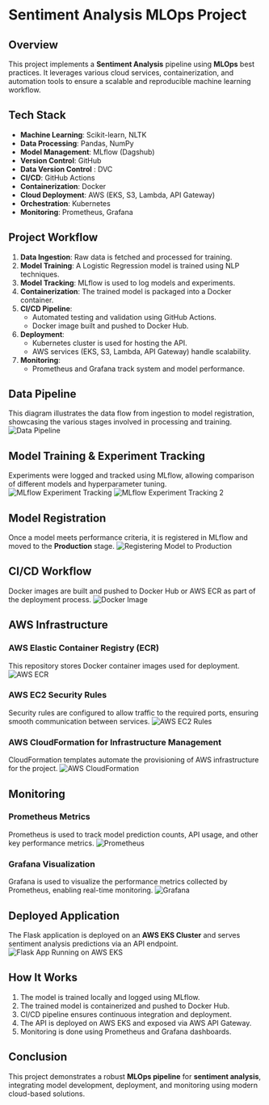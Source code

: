 # Sentiment Analysis MLOps Project

## Overview
This project implements a **Sentiment Analysis** pipeline using **MLOps** best practices. It leverages various cloud services, containerization, and automation tools to ensure a scalable and reproducible machine learning workflow.

## Tech Stack
- **Machine Learning**: Scikit-learn, NLTK
- **Data Processing**: Pandas, NumPy
- **Model Management**: MLflow (Dagshub)
- **Version Control**: GitHub
- **Data Version Control** : DVC
- **CI/CD**: GitHub Actions
- **Containerization**: Docker
- **Cloud Deployment**: AWS (EKS, S3, Lambda, API Gateway)
- **Orchestration**: Kubernetes
- **Monitoring**: Prometheus, Grafana

## Project Workflow
1. **Data Ingestion**: Raw data is fetched and processed for training.
2. **Model Training**: A Logistic Regression model is trained using NLP techniques.
3. **Model Tracking**: MLflow is used to log models and experiments.
4. **Containerization**: The trained model is packaged into a Docker container.
5. **CI/CD Pipeline**:
   - Automated testing and validation using GitHub Actions.
   - Docker image built and pushed to Docker Hub.
6. **Deployment**:
   - Kubernetes cluster is used for hosting the API.
   - AWS services (EKS, S3, Lambda, API Gateway) handle scalability.
7. **Monitoring**:
   - Prometheus and Grafana track system and model performance.

## Data Pipeline
This diagram illustrates the data flow from ingestion to model registration, showcasing the various stages involved in processing and training.
![Data Pipeline](data_pipeline.png)

## Model Training & Experiment Tracking
Experiments were logged and tracked using MLflow, allowing comparison of different models and hyperparameter tuning.
![MLflow Experiment Tracking](Exp2_Mlflow.png)
![MLflow Experiment Tracking 2](Exp2.1_MlFlow.png)

## Model Registration
Once a model meets performance criteria, it is registered in MLflow and moved to the **Production** stage.
![Registering Model to Production](Registering_model_to_Production.png)

## CI/CD Workflow
Docker images are built and pushed to Docker Hub or AWS ECR as part of the deployment process.
![Docker Image](Docker_Image.png)

## AWS Infrastructure
### AWS Elastic Container Registry (ECR)
This repository stores Docker container images used for deployment.
![AWS ECR](AWS_ECR_image.png)

### AWS EC2 Security Rules
Security rules are configured to allow traffic to the required ports, ensuring smooth communication between services.
![AWS EC2 Rules](AWS_EC2_rules_5000_port.png)

### AWS CloudFormation for Infrastructure Management
CloudFormation templates automate the provisioning of AWS infrastructure for the project.
![AWS CloudFormation](AWS_CloudFormation.png)

## Monitoring
### Prometheus Metrics
Prometheus is used to track model prediction counts, API usage, and other key performance metrics.
![Prometheus](Prometheus.png)

### Grafana Visualization
Grafana is used to visualize the performance metrics collected by Prometheus, enabling real-time monitoring.
![Grafana](Grafana_viz.png)

## Deployed Application
The Flask application is deployed on an **AWS EKS Cluster** and serves sentiment analysis predictions via an API endpoint.
![Flask App Running on AWS EKS](app.png)

## How It Works
1. The model is trained locally and logged using MLflow.
2. The trained model is containerized and pushed to Docker Hub.
3. CI/CD pipeline ensures continuous integration and deployment.
4. The API is deployed on AWS EKS and exposed via AWS API Gateway.
5. Monitoring is done using Prometheus and Grafana dashboards.

## Conclusion
This project demonstrates a robust **MLOps pipeline** for **sentiment analysis**, integrating model development, deployment, and monitoring using modern cloud-based solutions.
